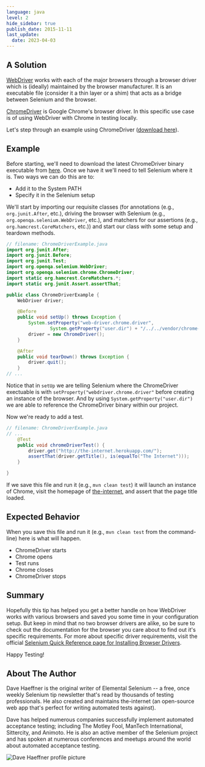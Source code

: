 ```yaml
---
language: java
level: 2
hide_sidebar: true
publish_date: 2015-11-11
last_update:
  date: 2023-04-03
---
```


## A Solution

[WebDriver](https://www.selenium.dev/documentation/webdriver/) works with each of the major browsers through a browser driver which is (ideally) maintained by the browser manufacturer. It is an executable file (consider it a thin layer or a shim) that acts as a bridge between Selenium and the browser.

[ChromeDriver](https://chromedriver.chromium.org/downloads) is Google Chrome's browser driver. In this specific use case is of using WebDriver with Chrome in testing locally.

Let's step through an example using ChromeDriver ([download here](https://chromedriver.chromium.org/downloads)).

## Example

Before starting, we'll need to download the latest ChromeDriver binary executable from [here](http://chromedriver.storage.googleapis.com/index.html). Once we have it we'll need to tell Selenium where it is. Two ways we can do this are to:

+ Add it to the System PATH
+ Specify it in the Selenium setup

We'll start by importing our requisite classes (for annotations (e.g., `org.junit.After`, etc.), driving the browser with Selenium (e.g., `org.openqa.selenium.WebDriver`, etc.), and matchers for our assertions (e.g., `org.hamcrest.CoreMatchers`, etc.)) and start our class with some setup and teardown methods.

```java
// filename: ChromeDriverExample.java
import org.junit.After;
import org.junit.Before;
import org.junit.Test;
import org.openqa.selenium.WebDriver;
import org.openqa.selenium.chrome.ChromeDriver;
import static org.hamcrest.CoreMatchers.*;
import static org.junit.Assert.assertThat;

public class ChromeDriverExample {
    WebDriver driver;

    @Before
    public void setUp() throws Exception {
        System.setProperty("web-driver.chrome.driver",
                System.getProperty("user.dir") + "/../../vendor/chrome-driver-2.15/chromedriver_mac32");
        driver = new ChromeDriver();
    }

    @After
    public void tearDown() throws Exception {
        driver.quit();
    }
// ...
```

Notice that in `setUp` we are telling Selenium where the ChromeDriver exectuable is with `setProperty("webdriver.chrome.driver"` before creating an instance of the browser. And by using `System.getProperty("user.dir")` we are able to reference the ChromeDriver binary within our project.

Now we're ready to add a test.

```java
// filename: ChromeDriverExample.java
// ...
    @Test
    public void chromeDriverTest() {
        driver.get("http://the-internet.herokuapp.com/");
        assertThat(driver.getTitle(), is(equalTo("The Internet")));
    }

}
```

If we save this file and run it (e.g., `mvn clean test`) it will launch an instance of Chrome, visit the homepage of [the-internet](http://the-internet.herokuapp.com/), and assert that the page title loaded.

## Expected Behavior

When you save this file and run it (e.g., `mvn clean test` from the command-line) here is what will happen.

+ ChromeDriver starts
+ Chrome opens
+ Test runs
+ Chrome closes
+ ChromeDriver stops

## Summary

Hopefully this tip has helped you get a better handle on how WebDriver works with various browsers and saved you some time in your configuration setup. But keep in mind that no two browser drivers are alike, so be sure to check out the documentation for the browser you care about to find out it's specific requirements. For more about specific driver requirements, visit the official [Selenium Quick Reference page for Installing Browser Drivers](https://www.selenium.dev/documentation/webdriver/getting_started/install_drivers/#quick-reference).

Happy Testing!

## About The Author

Dave Haeffner is the original writer of Elemental Selenium -- a free, once weekly Selenium tip newsletter that's read by thousands of testing professionals. He also created and maintains the-internet (an open-source web app that's perfect for writing automated tests against).

Dave has helped numerous companies successfully implement automated acceptance testing; including The Motley Fool, ManTech International, Sittercity, and Animoto. He is also an active member of the Selenium project and has spoken at numerous conferences and meetups around the world about automated acceptance testing.

![Dave Haeffner profile picture](/img/authors/dave-haeffner.jpeg#author-img 'a title')
